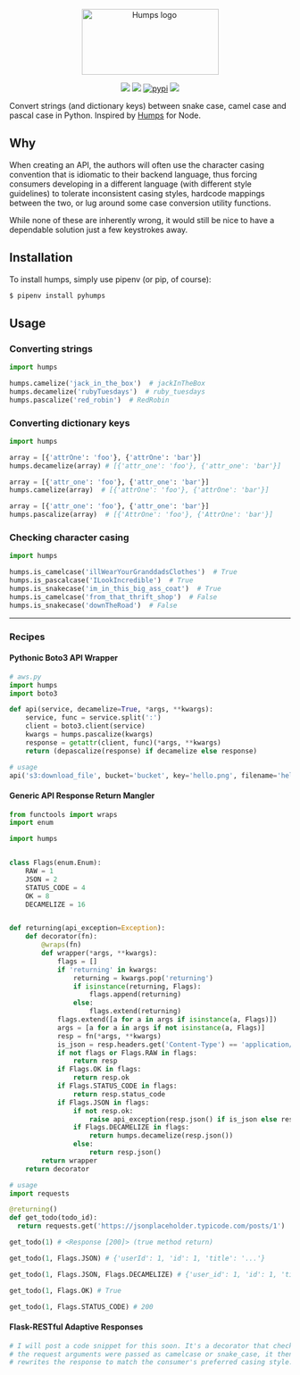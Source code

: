 <p align="center">
  <img src="https://raw.githubusercontent.com/nficano/humps/master/artwork/humps.png" alt="Humps logo" width="245" height="118">
  <div align="center">
    <a href="https://travis-ci.org/nficano/humps"><img src="https://travis-ci.org/nficano/humps.svg?branch=master" /></a>
    <a href="https://coveralls.io/github/nficano/humps?branch=master"><img src="https://coveralls.io/repos/github/nficano/humps/badge.svg?branch=master#cachebust" /></a>
    <a href="https://pypi.org/project/pyhumps/"><img src="https://img.shields.io/pypi/v/pyhumps.svg#cachebust" alt="pypi"></a>
    <a href="https://pypi.python.org/pypi/pyhumps/"><img src="https://img.shields.io/pypi/pyversions/pyhumps.svg" /></a>
  </div>
</p>


Convert strings (and dictionary keys) between snake case, camel case and pascal case in Python. Inspired by [Humps](https://github.com/domchristie/humps) for Node.

## Why

When creating an API, the authors will often use the character casing convention that is idiomatic to their backend language, thus forcing consumers developing in a different language (with different style guidelines) to tolerate inconsistent casing styles, hardcode mappings between the two, or lug around some case conversion utility functions.

While none of these are inherently wrong, it would still be nice to have a dependable solution just a few keystrokes away.

## Installation

To install humps, simply use pipenv (or pip, of course):

```bash
$ pipenv install pyhumps
```

## Usage

### Converting strings

```python
import humps

humps.camelize('jack_in_the_box')  # jackInTheBox
humps.decamelize('rubyTuesdays')  # ruby_tuesdays
humps.pascalize('red_robin')  # RedRobin
```

### Converting dictionary keys

```python
import humps

array = [{'attrOne': 'foo'}, {'attrOne': 'bar'}]
humps.decamelize(array) # [{'attr_one': 'foo'}, {'attr_one': 'bar'}]

array = [{'attr_one': 'foo'}, {'attr_one': 'bar'}]
humps.camelize(array)  # [{'attrOne': 'foo'}, {'attrOne': 'bar'}]

array = [{'attr_one': 'foo'}, {'attr_one': 'bar'}]
humps.pascalize(array)  # [{'AttrOne': 'foo'}, {'AttrOne': 'bar'}]
```

### Checking character casing
```python
import humps

humps.is_camelcase('illWearYourGranddadsClothes')  # True
humps.is_pascalcase('ILookIncredible')  # True
humps.is_snakecase('im_in_this_big_ass_coat')  # True
humps.is_camelcase('from_that_thrift_shop')  # False
humps.is_snakecase('downTheRoad')  # False
```

<hr>

### Recipes

#### Pythonic Boto3 API Wrapper

```python
# aws.py
import humps
import boto3

def api(service, decamelize=True, *args, **kwargs):
    service, func = service.split(':')
    client = boto3.client(service)
    kwargs = humps.pascalize(kwargs)
    response = getattr(client, func)(*args, **kwargs)
    return (depascalize(response) if decamelize else response)

# usage
api('s3:download_file', bucket='bucket', key='hello.png', filename='hello.png')
```


#### Generic API Response Return Mangler

```python
from functools import wraps
import enum

import humps


class Flags(enum.Enum):
    RAW = 1
    JSON = 2
    STATUS_CODE = 4
    OK = 8
    DECAMELIZE = 16


def returning(api_exception=Exception):
    def decorator(fn):
        @wraps(fn)
        def wrapper(*args, **kwargs):
            flags = []
            if 'returning' in kwargs:
                returning = kwargs.pop('returning')
                if isinstance(returning, Flags):
                    flags.append(returning)
                else:
                    flags.extend(returning)
            flags.extend([a for a in args if isinstance(a, Flags)])
            args = [a for a in args if not isinstance(a, Flags)]
            resp = fn(*args, **kwargs)
            is_json = resp.headers.get('Content-Type') == 'application/json'
            if not flags or Flags.RAW in flags:
                return resp
            if Flags.OK in flags:
                return resp.ok
            if Flags.STATUS_CODE in flags:
                return resp.status_code
            if Flags.JSON in flags:
                if not resp.ok:
                    raise api_exception(resp.json() if is_json else resp.text)
                if Flags.DECAMELIZE in flags:
                    return humps.decamelize(resp.json())
                else:
                    return resp.json()
        return wrapper
    return decorator

# usage
import requests

@returning()
def get_todo(todo_id):
  return requests.get('https://jsonplaceholder.typicode.com/posts/1')

get_todo(1) # <Response [200]> (true method return)

get_todo(1, Flags.JSON) # {'userId': 1, 'id': 1, 'title': '...'}

get_todo(1, Flags.JSON, Flags.DECAMELIZE) # {'user_id': 1, 'id': 1, 'title': '...'}

get_todo(1, Flags.OK) # True

get_todo(1, Flags.STATUS_CODE) # 200
```


#### Flask-RESTful Adaptive Responses

```python
# I will post a code snippet for this soon. It's a decorator that checks if
# the request arguments were passed as camelcase or snake_case, it then
# rewrites the response to match the consumer's preferred casing style.
```
